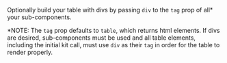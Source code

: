 Optionally build your table with divs by passing `div` to the `tag` prop of all* your sub-components. 

*NOTE: The `tag` prop defaults to `table`, which returns html elements.  If divs are desired, sub-components must be used and all table elements, including the initial kit call, must use `div` as their `tag` in order for the table to render properly.